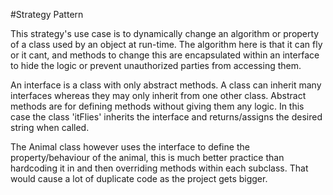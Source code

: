 #Strategy Pattern

This strategy's use case is to dynamically change an algorithm or property of a class used by an object at run-time. The algorithm here is that it can fly or it cant, and methods to change this are encapsulated within an interface to hide the logic or prevent unauthorized parties from accessing them.

An interface is a class with only abstract methods. A class can inherit many interfaces whereas they may only inherit from one other class. Abstract methods are for defining methods without giving them any logic. In this case the class 'itFlies' inherits the interface and returns/assigns the desired string when called.

The Animal class however uses the interface to define the property/behaviour of the animal, this is much better practice than hardcoding it in and then overriding methods within each subclass. That would cause a lot of duplicate code as the project gets bigger.